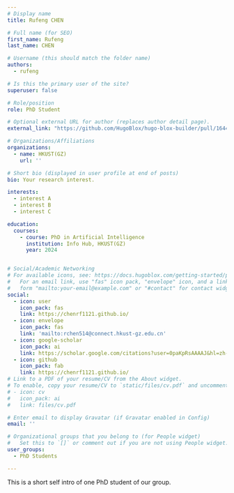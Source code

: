 ```yaml
---
# Display name
title: Rufeng CHEN

# Full name (for SEO)
first_name: Rufeng
last_name: CHEN

# Username (this should match the folder name)
authors:
  - rufeng

# Is this the primary user of the site?
superuser: false

# Role/position
role: PhD Student

# Optional external URL for author (replaces author detail page).
external_link: "https://github.com/HugoBlox/hugo-blox-builder/pull/1644/commits/d832b444ca1b149980d0fd3480cb83ba5a5f7d1d"

# Organizations/Affiliations
organizations:
  - name: HKUST(GZ)
    url: ''

# Short bio (displayed in user profile at end of posts)
bio: Your research interest.

interests:
  - interest A
  - interest B
  - interest C

education:
  courses:
    - course: PhD in Artificial Intelligence
      institution: Info Hub, HKUST(GZ)
      year: 2024


# Social/Academic Networking
# For available icons, see: https://docs.hugoblox.com/getting-started/page-builder/#icons
#   For an email link, use "fas" icon pack, "envelope" icon, and a link in the
#   form "mailto:your-email@example.com" or "#contact" for contact widget.
social:
  - icon: user
    icon_pack: fas
    link: https://chenrf1121.github.io/
  - icon: envelope
    icon_pack: fas
    link: 'mailto:rchen514@connect.hkust-gz.edu.cn'
  - icon: google-scholar
    icon_pack: ai
    link: https://scholar.google.com/citations?user=0paKpRsAAAAJ&hl=zh-CN
  - icon: github
    icon_pack: fab
    link: https://chenrf1121.github.io/
# Link to a PDF of your resume/CV from the About widget.
# To enable, copy your resume/CV to `static/files/cv.pdf` and uncomment the lines below.
# - icon: cv
#   icon_pack: ai
#   link: files/cv.pdf

# Enter email to display Gravatar (if Gravatar enabled in Config)
email: ''

# Organizational groups that you belong to (for People widget)
#   Set this to `[]` or comment out if you are not using People widget.
user_groups:
  - PhD Students

---
```


This is a short self intro of one PhD student of our group.

